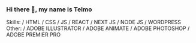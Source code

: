 ### Hi there 👋, my name is Telmo
Skills: / HTML / CSS / JS / REACT / NEXT JS / NODE JS / WORDPRESS
Other: / ADOBE ILLUSTRATOR / ADOBE ANIMATE / ADOBE PHOTOSHOP / ADOBE PREMIER PRO 
<!--
**luandeer/luandeer** is a ✨ _special_ ✨ repository because its `README.md` (this file) appears on your GitHub profile.

Here are some ideas to get you started:

- 🔭 I’m currently working on ...
- 🌱 I’m currently learning ...
- 👯 I’m looking to collaborate on ...
- 🤔 I’m looking for help with ...
- 💬 Ask me about ...
- 📫 How to reach me: ...
- 😄 Pronouns: ...
- ⚡ Fun fact: ...
-->
